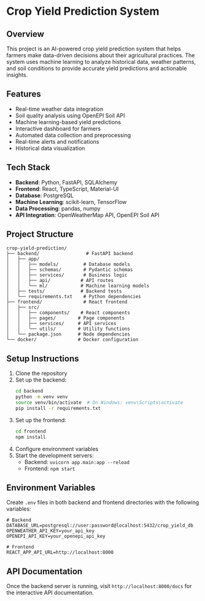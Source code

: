 # Crop Yield Prediction System

## Overview
This project is an AI-powered crop yield prediction system that helps farmers make data-driven decisions about their agricultural practices. The system uses machine learning to analyze historical data, weather patterns, and soil conditions to provide accurate yield predictions and actionable insights.

## Features
- Real-time weather data integration
- Soil quality analysis using OpenEPI Soil API
- Machine learning-based yield predictions
- Interactive dashboard for farmers
- Automated data collection and preprocessing
- Real-time alerts and notifications
- Historical data visualization

## Tech Stack
- **Backend**: Python, FastAPI, SQLAlchemy
- **Frontend**: React, TypeScript, Material-UI
- **Database**: PostgreSQL
- **Machine Learning**: scikit-learn, TensorFlow
- **Data Processing**: pandas, numpy
- **API Integration**: OpenWeatherMap API, OpenEPI Soil API

## Project Structure
```
crop-yield-prediction/
├── backend/                 # FastAPI backend
│   ├── app/
│   │   ├── models/         # Database models
│   │   ├── schemas/        # Pydantic schemas
│   │   ├── services/       # Business logic
│   │   ├── api/           # API routes
│   │   └── ml/            # Machine learning models
│   ├── tests/             # Backend tests
│   └── requirements.txt    # Python dependencies
├── frontend/               # React frontend
│   ├── src/
│   │   ├── components/    # React components
│   │   ├── pages/        # Page components
│   │   ├── services/     # API services
│   │   └── utils/        # Utility functions
│   └── package.json      # Node dependencies
└── docker/               # Docker configuration
```

## Setup Instructions
1. Clone the repository
2. Set up the backend:
   ```bash
   cd backend
   python -m venv venv
   source venv/bin/activate  # On Windows: venv\Scripts\activate
   pip install -r requirements.txt
   ```
3. Set up the frontend:
   ```bash
   cd frontend
   npm install
   ```
4. Configure environment variables
5. Start the development servers:
   - Backend: `uvicorn app.main:app --reload`
   - Frontend: `npm start`

## Environment Variables
Create `.env` files in both backend and frontend directories with the following variables:
```
# Backend
DATABASE_URL=postgresql://user:password@localhost:5432/crop_yield_db
OPENWEATHER_API_KEY=your_api_key
OPENEPI_API_KEY=your_openepi_api_key

# Frontend
REACT_APP_API_URL=http://localhost:8000
```

## API Documentation
Once the backend server is running, visit `http://localhost:8000/docs` for the interactive API documentation.

